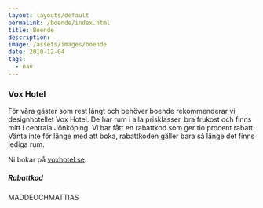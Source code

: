 ```yaml
---
layout: layouts/default
permalink: /boende/index.html
title: Boende
description:
image: /assets/images/boende
date: 2010-12-04
tags:
  - nav
---
```


### Vox Hotel

För våra gäster som rest långt och behöver boende rekommenderar vi designhotellet Vox Hotel. De har rum i alla prisklasser, bra frukost och finns mitt i centrala Jönköping. Vi har fått en rabattkod som ger tio procent rabatt. Vänta inte för länge med att boka, rabattkoden gäller bara så länge det finns lediga rum.

Ni bokar på <a href="https://voxhotel.se/" target="_blank" rel="noreferrer">voxhotel.se</a>.

##### Rabattkod
MADDEOCHMATTIAS

<!-- ### Just nu
Vox har tekniska problem som gör att vår kod inte fungerar vid bokning. Ska ni boka får ni mejla in er bokning och ange att det gäller vårt bröllop så hjälper de er att få rätt pris. Har ni redan bokat men inte fått koden att fungera, mejla Vox så hjälper de er.

##### Kontakt Vox
<a href="mailto:bookings@voxhotel.se">bookings@voxhotel.se</a>

<em>Sidan uppdaterad 2019-02-10</em> -->
